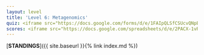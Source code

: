 ```yaml
---
layout: level
title: 'Level 6: Metagenomics'
quiz: <iframe src="https://docs.google.com/forms/d/e/1FAIpQLSfCSUcvQNpB4_oMMpEHvN0YIouRpRfL44qEfX5cllQepUh-Jw/viewform?embedded=true" width="640" height="640" frameborder="0" marginheight="0" marginwidth="0">Loading…</iframe>
scores: <iframe src="https://docs.google.com/spreadsheets/d/e/2PACX-1vR7eW6vVlzmGaFtA4p6FcuW6GJzstwMQEqnF5WxI_OHJsGYnItCFUjh9BS5OxQmyFKrvXgASz5XJKAR/pubhtml?gid=906511743&amp;single=true&amp;widget=true&amp;headers=false" width="300" height="300" frameborder="0" marginheight="0" marginwidth="0"></iframe>
---
```


[**STANDINGS**]({{ site.baseurl }}{% link index.md %})